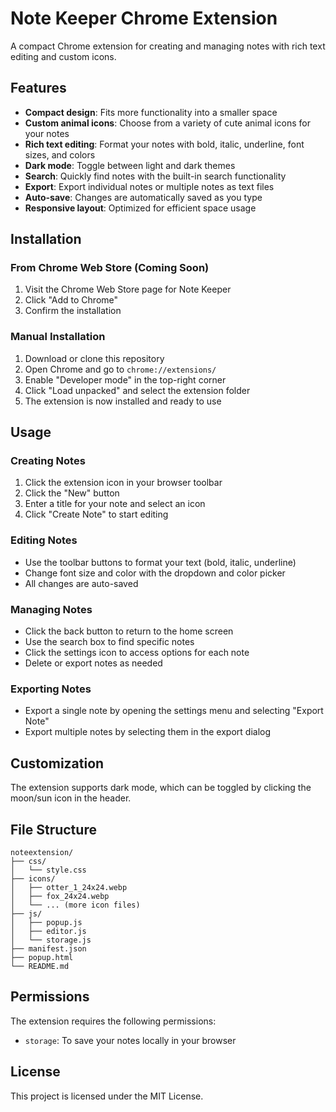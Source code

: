 # Note Keeper Chrome Extension

A compact Chrome extension for creating and managing notes with rich text editing and custom icons.

## Features

- **Compact design**: Fits more functionality into a smaller space
- **Custom animal icons**: Choose from a variety of cute animal icons for your notes
- **Rich text editing**: Format your notes with bold, italic, underline, font sizes, and colors
- **Dark mode**: Toggle between light and dark themes
- **Search**: Quickly find notes with the built-in search functionality
- **Export**: Export individual notes or multiple notes as text files
- **Auto-save**: Changes are automatically saved as you type
- **Responsive layout**: Optimized for efficient space usage

## Installation

### From Chrome Web Store (Coming Soon)
1. Visit the Chrome Web Store page for Note Keeper
2. Click "Add to Chrome"
3. Confirm the installation

### Manual Installation
1. Download or clone this repository
2. Open Chrome and go to `chrome://extensions/`
3. Enable "Developer mode" in the top-right corner
4. Click "Load unpacked" and select the extension folder
5. The extension is now installed and ready to use

## Usage

### Creating Notes
1. Click the extension icon in your browser toolbar
2. Click the "New" button
3. Enter a title for your note and select an icon
4. Click "Create Note" to start editing

### Editing Notes
- Use the toolbar buttons to format your text (bold, italic, underline)
- Change font size and color with the dropdown and color picker
- All changes are auto-saved

### Managing Notes
- Click the back button to return to the home screen
- Use the search box to find specific notes
- Click the settings icon to access options for each note
- Delete or export notes as needed

### Exporting Notes
- Export a single note by opening the settings menu and selecting "Export Note"
- Export multiple notes by selecting them in the export dialog

## Customization

The extension supports dark mode, which can be toggled by clicking the moon/sun icon in the header.

## File Structure

```
noteextension/
├── css/
│   └── style.css
├── icons/
│   ├── otter_1_24x24.webp
│   ├── fox_24x24.webp
│   └── ... (more icon files)
├── js/
│   ├── popup.js
│   ├── editor.js
│   └── storage.js
├── manifest.json
├── popup.html
└── README.md
```

## Permissions

The extension requires the following permissions:
- `storage`: To save your notes locally in your browser

## License

This project is licensed under the MIT License. 